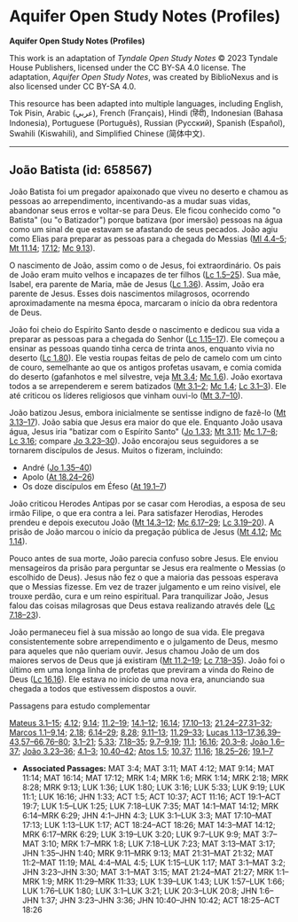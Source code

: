# Aquifer Open Study Notes (Profiles)

**Aquifer Open Study Notes (Profiles)**

This work is an adaptation of *Tyndale Open Study Notes* © 2023 Tyndale House Publishers, licensed under the CC BY\-SA 4\.0 license. The adaptation, *Aquifer Open Study Notes*, was created by BiblioNexus and is also licensed under CC BY\-SA 4\.0\.

This resource has been adapted into multiple languages, including English, Tok Pisin, Arabic (عربي), French (Français), Hindi (हिंदी), Indonesian (Bahasa Indonesia), Portuguese (Português), Russian (Русский), Spanish (Español), Swahili (Kiswahili), and Simplified Chinese (简体中文).



--------------------------------

## João Batista (id: 658567)

João Batista foi um pregador apaixonado que viveu no deserto e chamou as pessoas ao arrependimento, incentivando\-as a mudar suas vidas, abandonar seus erros e voltar\-se para Deus. Ele ficou conhecido como "o Batista" (ou "o Batizador") porque batizava (por imersão) pessoas na água como um sinal de que estavam se afastando de seus pecados. João agiu como Elias para preparar as pessoas para a chegada do Messias ([Ml 4\.4–5](https://ref.ly/Mal4:4-Mal4:5); [Mt 11\.14](https://ref.ly/Matt11:14); [17\.12](https://ref.ly/Matt17:12); [Mc 9\.13](https://ref.ly/Mark9:13)).

O nascimento de João, assim como o de Jesus, foi extraordinário. Os pais de João eram muito velhos e incapazes de ter filhos ([Lc 1\.5–25](https://ref.ly/Luke1:5-Luke1:25)). Sua mãe, Isabel, era parente de Maria, mãe de Jesus ([Lc 1\.36](https://ref.ly/Luke1:36)). Assim, João era parente de Jesus. Esses dois nascimentos milagrosos, ocorrendo aproximadamente na mesma época, marcaram o início da obra redentora de Deus.

João foi cheio do Espírito Santo desde o nascimento e dedicou sua vida a preparar as pessoas para a chegada do Senhor ([Lc 1\.15–17](https://ref.ly/Luke1:15-Luke1:17)). Ele começou a ensinar as pessoas quando tinha cerca de trinta anos, enquanto vivia no deserto ([Lc 1\.80](https://ref.ly/Luke1:80)). Ele vestia roupas feitas de pelo de camelo com um cinto de couro, semelhante ao que os antigos profetas usavam, e comia comida do deserto (gafanhotos e mel silvestre, veja [Mt 3\.4](https://ref.ly/Matt3:4); [Mc 1\.6](https://ref.ly/Mark1:6)). João exortava todos a se arrependerem e serem batizados ([Mt 3\.1–2](https://ref.ly/Matt3:1-Matt3:2); [Mc 1\.4](https://ref.ly/Mark1:4); [Lc 3\.1–3](https://ref.ly/Luke3:1-Luke3:3)). Ele até criticou os líderes religiosos que vinham ouvi\-lo ([Mt 3\.7–10](https://ref.ly/Matt3:7-Matt3:10)).

João batizou Jesus, embora inicialmente se sentisse indigno de fazê\-lo ([Mt 3\.13–17](https://ref.ly/Matt3:13-Matt3:17)). João sabia que Jesus era maior do que ele. Enquanto João usava água, Jesus iria "batizar com o Espírito Santo" ([Jo 1\.33](https://ref.ly/John1:33); [Mt 3\.11](https://ref.ly/Matt3:11); [Mc 1\.7–8](https://ref.ly/Mark1:7-Mark1:8); [Lc 3\.16](https://ref.ly/Luke3:16); compare [Jo 3\.23–30](https://ref.ly/John3:23-John3:30)). João encorajou seus seguidores a se tornarem discípulos de Jesus. Muitos o fizeram, incluindo:

* André ([Jo 1\.35–40](https://ref.ly/John1:35-John1:40))
* Apolo ([At 18\.24–26](https://ref.ly/Acts18:24-Acts18:26))
* Os doze discípulos em Éfeso ([At 19\.1–7](https://ref.ly/Acts19:1-Acts19:7))

João criticou Herodes Antipas por se casar com Herodias, a esposa de seu irmão Filipe, o que era contra a lei. Para satisfazer Herodias, Herodes prendeu e depois executou João ([Mt 14\.3–12](https://ref.ly/Matt14:3-Matt14:12); [Mc 6\.17–29](https://ref.ly/Mark6:17-Mark6:29); [Lc 3\.19–20](https://ref.ly/Luke3:19-Luke3:20)). A prisão de João marcou o início da pregação pública de Jesus ([Mt 4\.12](https://ref.ly/Matt4:12); [Mc 1\.14](https://ref.ly/Mark1:14)).

Pouco antes de sua morte, João parecia confuso sobre Jesus. Ele enviou mensageiros da prisão para perguntar se Jesus era realmente o Messias (o escolhido de Deus). Jesus não fez o que a maioria das pessoas esperava que o Messias fizesse. Em vez de trazer julgamento e um reino visível, ele trouxe perdão, cura e um reino espiritual. Para tranquilizar João, Jesus falou das coisas milagrosas que Deus estava realizando através dele ([Lc 7\.18–23](https://ref.ly/Luke7:18-Luke7:23)).

João permaneceu fiel à sua missão ao longo de sua vida. Ele pregava consistentemente sobre arrependimento e o julgamento de Deus, mesmo para aqueles que não queriam ouvir. Jesus chamou João de um dos maiores servos de Deus que já existiram ([Mt 11\.2–19](https://ref.ly/Matt11:2-Matt11:19); [Lc 7\.18–35](https://ref.ly/Luke7:18-Luke7:35)). João foi o último em uma longa linha de profetas que previram a vinda do Reino de Deus ([Lc 16\.16](https://ref.ly/Luke16:16)). Ele estava no início de uma nova era, anunciando sua chegada a todos que estivessem dispostos a ouvir.

Passagens para estudo complementar

[Mateus 3\.1–15](https://ref.ly/Matt3:1-Matt3:15); [4\.12](https://ref.ly/Matt4:12); [9\.14](https://ref.ly/Matt9:14); [11\.2–19](https://ref.ly/Matt11:2-Matt11:19); [14\.1–12](https://ref.ly/Matt14:1-Matt14:12); [16\.14](https://ref.ly/Matt16:14); [17\.10–13](https://ref.ly/Matt17:10-Matt17:13); [21\.24–27](https://ref.ly/Matt21:24-Matt21:27),[31–32](https://ref.ly/Matt21:31-Matt21:32); [Marcos 1\.1–9](https://ref.ly/Mark1:1-Mark1:9),[14](https://ref.ly/Mark1:14); [2\.18](https://ref.ly/Mark2:18); [6\.14–29](https://ref.ly/Mark6:14-Mark6:29); [8\.28](https://ref.ly/Mark8:28); [9\.11–13](https://ref.ly/Mark9:11-Mark9:13); [11\.29–33](https://ref.ly/Mark11:29-Mark11:33); [Lucas 1\.13–17](https://ref.ly/Luke1:13-Luke1:17),[36](https://ref.ly/Luke1:36),[39–43](https://ref.ly/Luke1:39-Luke1:43),[57–66](https://ref.ly/Luke1:57-Luke1:66),[76–80](https://ref.ly/Luke1:76-Luke1:80); [3\.1–21](https://ref.ly/Luke3:1-Luke3:21); [5\.33](https://ref.ly/Luke5:33); [7\.18–35](https://ref.ly/Luke7:18-Luke7:35); [9\.7–9](https://ref.ly/Luke9:7-Luke9:9),[19](https://ref.ly/Luke9:19); [11\.1](https://ref.ly/Luke11:1); [16\.16](https://ref.ly/Luke16:16); [20\.3–8](https://ref.ly/Luke20:3-Luke20:8); [João 1\.6–37](https://ref.ly/John1:6-John1:37); [João 3\.23–36](https://ref.ly/John3:23-John3:36); [4\.1–3](https://ref.ly/John4:1-John4:3); [10\.40–42](https://ref.ly/John10:40-John10:42); [Atos 1\.5](https://ref.ly/Acts1:5); [10\.37](https://ref.ly/Acts10:37); [11\.16](https://ref.ly/Acts11:16); [18\.25–26](https://ref.ly/Acts18:25-Acts18:26); [19\.1–7](https://ref.ly/Acts19:1-Acts19:7)

* **Associated Passages:** MAT 3:4; MAT 3:11; MAT 4:12; MAT 9:14; MAT 11:14; MAT 16:14; MAT 17:12; MRK 1:4; MRK 1:6; MRK 1:14; MRK 2:18; MRK 8:28; MRK 9:13; LUK 1:36; LUK 1:80; LUK 3:16; LUK 5:33; LUK 9:19; LUK 11:1; LUK 16:16; JHN 1:33; ACT 1:5; ACT 10:37; ACT 11:16; ACT 19:1–ACT 19:7; LUK 1:5–LUK 1:25; LUK 7:18–LUK 7:35; MAT 14:1–MAT 14:12; MRK 6:14–MRK 6:29; JHN 4:1–JHN 4:3; LUK 3:1–LUK 3:3; MAT 17:10–MAT 17:13; LUK 1:13–LUK 1:17; ACT 18:24–ACT 18:26; MAT 14:3–MAT 14:12; MRK 6:17–MRK 6:29; LUK 3:19–LUK 3:20; LUK 9:7–LUK 9:9; MAT 3:7–MAT 3:10; MRK 1:7–MRK 1:8; LUK 7:18–LUK 7:23; MAT 3:13–MAT 3:17; JHN 1:35–JHN 1:40; MRK 9:11–MRK 9:13; MAT 21:31–MAT 21:32; MAT 11:2–MAT 11:19; MAL 4:4–MAL 4:5; LUK 1:15–LUK 1:17; MAT 3:1–MAT 3:2; JHN 3:23–JHN 3:30; MAT 3:1–MAT 3:15; MAT 21:24–MAT 21:27; MRK 1:1–MRK 1:9; MRK 11:29–MRK 11:33; LUK 1:39–LUK 1:43; LUK 1:57–LUK 1:66; LUK 1:76–LUK 1:80; LUK 3:1–LUK 3:21; LUK 20:3–LUK 20:8; JHN 1:6–JHN 1:37; JHN 3:23–JHN 3:36; JHN 10:40–JHN 10:42; ACT 18:25–ACT 18:26

